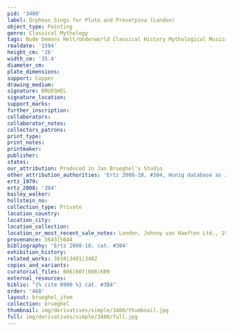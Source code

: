 ```yaml
---
pid: '3400'
label: Orpheus Sings for Pluto and Proserpina (London)
object_type: Painting
genre: Classical Mythology
tags: Nude Demons Hell/Underworld Classical History Mythological Musical_instruments
realdate: '1594'
height_cm: '26'
width_cm: '35.4'
diameter_cm: 
plate_dimensions: 
support: Copper
drawing_medium: 
signature: BRUEGHEL
signature_location: 
support_marks: 
further_inscription: 
collaborators: 
collaborator_notes: 
collectors_patrons: 
print_type: 
print_notes: 
printmaker: 
publisher: 
states: 
our_attribution: Produced in Jan Brueghel's Studio
other_attribution_authorities: 'Ertz 2008-10, #384, Honig database as Jan and studio'
ertz_1979: 
ertz_2008: '384'
bailey_walker: 
hollstein_no: 
collection_type: Private
location_country: 
location_city: 
location_collection: 
location_or_most_recent_sale_notes: London, Johnny van Haeften Ltd., 1988
provenance: 5643|5644
bibliography: 'Ertz 2008-10, cat. #384'
exhibition_history: 
related_works: 3838|3401|3402
copies_and_variants: 
curatorial_files: 606|607|608|609
external_resources: 
biblio: "{% cite 8900 %} cat. #384"
order: '468'
layout: brueghel_item
collection: brueghel
thumbnail: img/derivatives/simple/3400/thumbnail.jpg
full: img/derivatives/simple/3400/full.jpg
---
```

